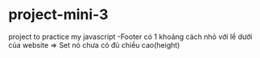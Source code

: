 # project-mini-3
project to practice my javascript
-Footer có 1 khoảng cách nhỏ với lề dưới của website => Set nó chưa có đủ chiều cao(height)